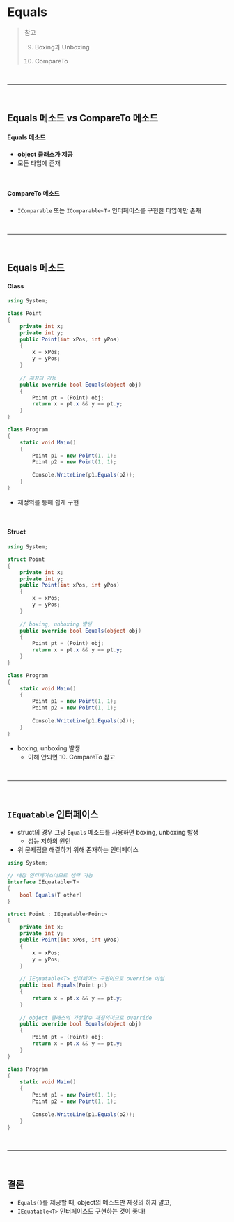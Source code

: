# Equals

> 참고
>
> 9. Boxing과 Unboxing
>
> 10. CompareTo 

<br>

---

<br>

## Equals 메소드 vs CompareTo 메소드

#### Equals 메소드

* **object 클래스가 제공**
* 모든 타입에 존재

<br>

#### CompareTo 메소드

* `IComparable` 또는 `IComparable<T>` 인터페이스를 구현한 타입에만 존재

<br>

---

<br>

## Equals 메소드

#### Class

```C#
using System;

class Point
{
    private int x;
    private int y;
    public Point(int xPos, int yPos)
    {
        x = xPos;
        y = yPos;
    }
    
    // 재정의 가능
    public override bool Equals(object obj)
    {
        Point pt = (Point) obj;
        return x = pt.x && y == pt.y;
    }
}

class Program
{
	static void Main()
	{
        Point p1 = new Point(1, 1);
        Point p2 = new Point(1, 1);
        
        Console.WriteLine(p1.Equals(p2));
	}
}
```

* 재정의를 통해 쉽게 구현

<br>

#### Struct

```c#
using System;

struct Point
{
    private int x;
    private int y;
    public Point(int xPos, int yPos)
    {
        x = xPos;
        y = yPos;
    }
    
    // boxing, unboxing 발생
    public override bool Equals(object obj)
    {
        Point pt = (Point) obj;
        return x = pt.x && y == pt.y;
    }
}

class Program
{
	static void Main()
	{
        Point p1 = new Point(1, 1);
        Point p2 = new Point(1, 1);
        
        Console.WriteLine(p1.Equals(p2));
	}
}
```

* boxing, unboxing 발생
  * 이해 안되면 10. CompareTo 참고

<br>

---

<br>

## `IEquatable` 인터페이스

* struct의 경우 그냥 `Equals` 메소드를 사용하면 boxing, unboxing 발생
  * 성능 저하의 원인
* 위 문제점을 해결하기 위해 존재하는 인터페이스

```c#
using System;

// 내장 인터페이스이므로 생략 가능
interface IEquatable<T>
{
	bool Equals(T other)
}

struct Point : IEquatable<Point>
{
    private int x;
    private int y;
    public Point(int xPos, int yPos)
    {
        x = xPos;
        y = yPos;
    }
    
    // IEquatable<T> 인터페이스 구현이므로 override 아님
    public bool Equals(Point pt)
    {
        return x = pt.x && y == pt.y;
    }
    
    // object 클래스의 가상함수 재정의이므로 override
    public override bool Equals(object obj)
    {
        Point pt = (Point) obj;
        return x = pt.x && y == pt.y;
    }
}

class Program
{
	static void Main()
	{
        Point p1 = new Point(1, 1);
        Point p2 = new Point(1, 1);
        
        Console.WriteLine(p1.Equals(p2));
	}
}
```

<br>

---

<br>

## 결론

* `Equals()`를 제공할 때, object의 메소드만 재정의 하지 말고,
* `IEquatable<T>` 인터페이스도 구현하는 것이 좋다!